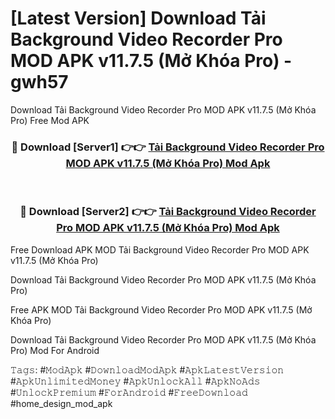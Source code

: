 # [Latest Version] Download Tải Background Video Recorder Pro MOD APK v11.7.5 (Mở Khóa Pro) - gwh57

Download Tải Background Video Recorder Pro MOD APK v11.7.5 (Mở Khóa Pro) Free Mod APK

<div align="center">
<h3>🔴 Download [Server1] 👉👉 <a href="https://apk-comot.site?title=Tải_Background_Video_Recorder_Pro_MOD_APK_v11.7.5_(Mở_Khóa_Pro)">Tải Background Video Recorder Pro MOD APK v11.7.5 (Mở Khóa Pro) Mod Apk</a></h3><br>

<h3>🔴 Download [Server2] 👉👉 <a href="https://apk-comot.site?title=Tải_Background_Video_Recorder_Pro_MOD_APK_v11.7.5_(Mở_Khóa_Pro)">Tải Background Video Recorder Pro MOD APK v11.7.5 (Mở Khóa Pro) Mod Apk</a></h3>
</div>


Free Download APK MOD Tải Background Video Recorder Pro MOD APK v11.7.5 (Mở Khóa Pro)

Download Tải Background Video Recorder Pro MOD APK v11.7.5 (Mở Khóa Pro) 

Free APK MOD Tải Background Video Recorder Pro MOD APK v11.7.5 (Mở Khóa Pro) 

Download Tải Background Video Recorder Pro MOD APK v11.7.5 (Mở Khóa Pro) Mod For Android

𝚃𝚊𝚐𝚜: #𝙼𝚘𝚍𝙰𝚙𝚔 #𝙳𝚘𝚠𝚗𝚕𝚘𝚊𝚍𝙼𝚘𝚍𝙰𝚙𝚔 #𝙰𝚙𝚔𝙻𝚊𝚝𝚎𝚜𝚝𝚅𝚎𝚛𝚜𝚒𝚘𝚗 #𝙰𝚙𝚔𝚄𝚗𝚕𝚒𝚖𝚒𝚝𝚎𝚍𝙼𝚘𝚗𝚎𝚢 #𝙰𝚙𝚔𝚄𝚗𝚕𝚘𝚌𝚔𝙰𝚕𝚕 #𝙰𝚙𝚔𝙽𝚘𝙰𝚍𝚜 #𝚄𝚗𝚕𝚘𝚌𝚔𝙿𝚛𝚎𝚖𝚒𝚞𝚖 #𝙵𝚘𝚛𝙰𝚗𝚍𝚛𝚘𝚒𝚍 #𝙵𝚛𝚎𝚎𝙳𝚘𝚠𝚗𝚕𝚘𝚊𝚍 #home_design_mod_apk